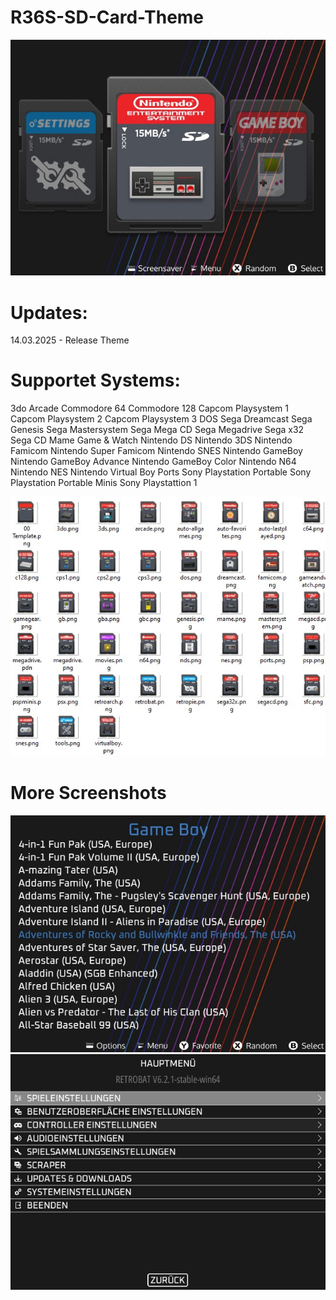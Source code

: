 # R36S-SD-Card-Theme

<img src="https://github.com/Maik-M17/R36S-SD-Card-Theme/blob/main/preview-1.jpg">

# Updates:
14.03.2025 - Release Theme

# Supportet Systems:
3do
Arcade
Commodore 64
Commodore 128
Capcom Playsystem 1
Capcom Playsystem 2
Capcom Playsystem 3
DOS
Sega Dreamcast
Sega Genesis
Sega Mastersystem
Sega Mega CD
Sega Megadrive
Sega x32
Sega CD
Mame
Game & Watch
Nintendo DS
Nintendo 3DS
Nintendo Famicom
Nintendo Super Famicom
Nintendo SNES
Nintendo GameBoy
Nintendo GameBoy Advance
Nintendo GameBoy Color
Nintendo N64
Nintendo NES
Nintendo Virtual Boy
Ports
Sony Playstation Portable
Sony Playstation Portable Minis
Sony Playstattion 1

<img src="https://github.com/Maik-M17/R36S-SD-Card-Theme/blob/main/preview-4.jpg">

# More Screenshots
<img src="https://github.com/Maik-M17/R36S-SD-Card-Theme/blob/main/preview-2.jpg">

<img src="https://github.com/Maik-M17/R36S-SD-Card-Theme/blob/main/preview-3.jpg">
